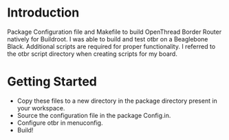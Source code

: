 # Introduction
Package Configuration file and Makefile to build OpenThread Border Router natively for Buildroot.
I was able to build and test otbr on a Beaglebone Black. Additional scripts are required for proper functionality. I referred to the otbr script directory when creating scripts for my board.

# Getting Started
- Copy these files to a new directory in the package directory present in your workspace.
- Source the configuration file in the package Config.in.
- Configure otbr in menuconfig.
- Build!
